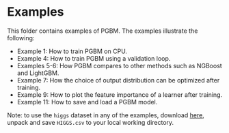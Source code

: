 # Examples #

This folder contains examples of PGBM. The examples illustrate the following:
* Example 1: How to train PGBM on CPU.
* Example 4: How to train PGBM using a validation loop.
* Examples 5-6: How PGBM compares to other methods such as NGBoost and LightGBM.
* Example 7: How the choice of output distribution can be optimized after training.
* Example 9: How to plot the feature importance of a learner after training.
* Example 11: How to save and load a PGBM model. 

Note: to use the `higgs` dataset in any of the examples, download [here](https://archive.ics.uci.edu/ml/datasets/HIGGS), unpack and save `HIGGS.csv` to your local working directory.